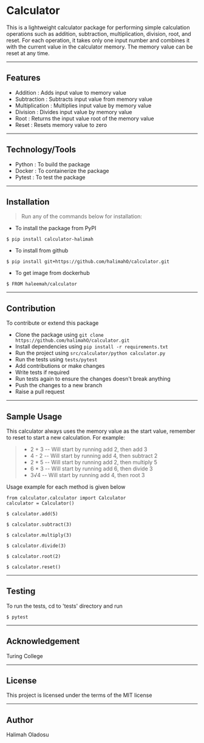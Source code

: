 # Calculator
This is a lightweight calculator package for performing simple calculation operations such as addition, subtraction, multiplication, division, root, and reset. For each operation, it takes only one input number and combines it with the current value in the calculator memory. The memory value can be reset at any time.


---
## Features

- Addition : Adds input value to memory value
- Subtraction : Subtracts input value from memory value
- Multiplication : Multiplies input value by memory value
- Division : Divides input value by memory value
- Root : Returns the input value root of the memory value
- Reset : Resets memory value to zero


---
## Technology/Tools
- Python : To build the package
- Docker : To containerize the package 
- Pytest : To test the package


---
## Installation
> Run any of the commands below for installation:

- To install the package from PyPI

```shell
$ pip install calculator-halimah
```

- To install from github

```shell
$ pip install git+https://github.com/halimahO/calculator.git
```

- To get image from dockerhub 

```shell
$ FROM haleemah/calculator
```


---
## Contribution
To contribute or extend this package 
- Clone the package using `git clone https://github.com/halimahO/calculator.git`
- Install dependencies using `pip install -r requirements.txt`
- Run the project using `src/calculator/python calculator.py`
- Run the tests using `tests/pytest`
- Add contributions or make changes
- Write tests if required
- Run tests again to ensure the changes doesn't break anything
- Push the changes to a new branch 
- Raise a pull request 


---
## Sample Usage 
 
This calculator always uses the memory value as the start value, remember to reset to start a new calculation. For example: 
> - 2 + 3 -- Will start by running add 2, then add 3
> - 4 - 2 -- Will start by running add 4, then subtract 2
> - 2 * 5 -- Will start by running add 2, then multiply 5
> - 6 * 3 -- Will start by running add 6, then divide 3
> - 3√4 -- Will start by running add 4, then root 3

Usage example for each method is given below

```shell
from calculator.calculator import Calculator
calculator = Calculator()

$ calculator.add(5)

$ calculator.subtract(3)

$ calculator.multiply(3)

$ calculator.divide(3)

$ calculator.root(2)

$ calculator.reset()
```


---
## Testing
To run the tests, cd to 'tests' directory and run

```shell
$ pytest
```


---
## Acknowledgement 

Turing College


---
## License 
This project is licensed under the terms of the MIT license

---
## Author

Halimah Oladosu
